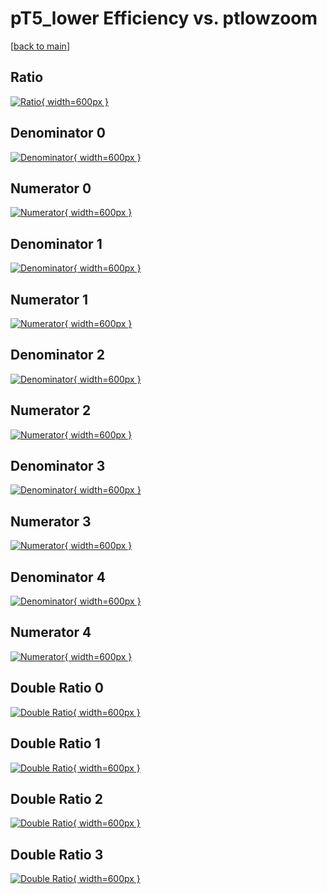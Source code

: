 # pT5_lower Efficiency vs. ptlowzoom

[[back to main](./)]



## Ratio

[![Ratio](../mtv/var/pT5_lower_base_321_1_eff_ptlowzoom.png){ width=600px }](../mtv/var/pT5_lower_base_321_1_eff_ptlowzoom.pdf)

## Denominator 0

[![Denominator](../mtv/den/pT5_lower_base_321_1_eff_ptlowzoom_den0.png){ width=600px }](../mtv/den/pT5_lower_base_321_1_eff_ptlowzoom_den0.pdf)

## Numerator 0

[![Numerator](../mtv/num/pT5_lower_base_321_1_eff_ptlowzoom_num0.png){ width=600px }](../mtv/num/pT5_lower_base_321_1_eff_ptlowzoom_num0.pdf)

## Denominator 1

[![Denominator](../mtv/den/pT5_lower_base_321_1_eff_ptlowzoom_den1.png){ width=600px }](../mtv/den/pT5_lower_base_321_1_eff_ptlowzoom_den1.pdf)

## Numerator 1

[![Numerator](../mtv/num/pT5_lower_base_321_1_eff_ptlowzoom_num1.png){ width=600px }](../mtv/num/pT5_lower_base_321_1_eff_ptlowzoom_num1.pdf)

## Denominator 2

[![Denominator](../mtv/den/pT5_lower_base_321_1_eff_ptlowzoom_den2.png){ width=600px }](../mtv/den/pT5_lower_base_321_1_eff_ptlowzoom_den2.pdf)

## Numerator 2

[![Numerator](../mtv/num/pT5_lower_base_321_1_eff_ptlowzoom_num2.png){ width=600px }](../mtv/num/pT5_lower_base_321_1_eff_ptlowzoom_num2.pdf)

## Denominator 3

[![Denominator](../mtv/den/pT5_lower_base_321_1_eff_ptlowzoom_den3.png){ width=600px }](../mtv/den/pT5_lower_base_321_1_eff_ptlowzoom_den3.pdf)

## Numerator 3

[![Numerator](../mtv/num/pT5_lower_base_321_1_eff_ptlowzoom_num3.png){ width=600px }](../mtv/num/pT5_lower_base_321_1_eff_ptlowzoom_num3.pdf)

## Denominator 4

[![Denominator](../mtv/den/pT5_lower_base_321_1_eff_ptlowzoom_den4.png){ width=600px }](../mtv/den/pT5_lower_base_321_1_eff_ptlowzoom_den4.pdf)

## Numerator 4

[![Numerator](../mtv/num/pT5_lower_base_321_1_eff_ptlowzoom_num4.png){ width=600px }](../mtv/num/pT5_lower_base_321_1_eff_ptlowzoom_num4.pdf)

## Double Ratio 0

[![Double Ratio](../mtv/ratio/pT5_lower_base_321_1_eff_ptlowzoom_ratio0.png){ width=600px }](../mtv/ratio/pT5_lower_base_321_1_eff_ptlowzoom_ratio0.pdf)

## Double Ratio 1

[![Double Ratio](../mtv/ratio/pT5_lower_base_321_1_eff_ptlowzoom_ratio1.png){ width=600px }](../mtv/ratio/pT5_lower_base_321_1_eff_ptlowzoom_ratio1.pdf)

## Double Ratio 2

[![Double Ratio](../mtv/ratio/pT5_lower_base_321_1_eff_ptlowzoom_ratio2.png){ width=600px }](../mtv/ratio/pT5_lower_base_321_1_eff_ptlowzoom_ratio2.pdf)

## Double Ratio 3

[![Double Ratio](../mtv/ratio/pT5_lower_base_321_1_eff_ptlowzoom_ratio3.png){ width=600px }](../mtv/ratio/pT5_lower_base_321_1_eff_ptlowzoom_ratio3.pdf)

